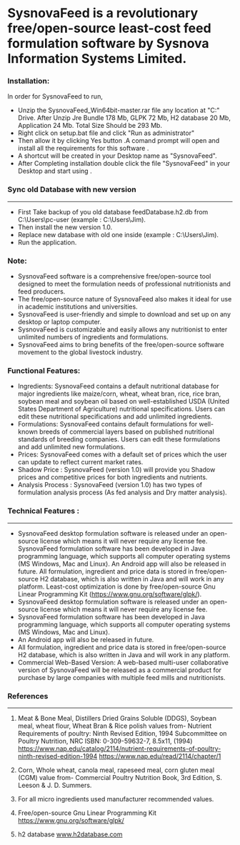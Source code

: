 # SysnovaFeed is a revolutionary free/open-source least-cost feed formulation software by Sysnova Information Systems Limited.

### Installation:
In order for SysnovaFeed to run,
* Unzip the SysnovaFeed_Win64bit-master.rar file any location at "C:" Drive. After Unzip Jre Bundle 178 Mb, GLPK 72 Mb, H2 database 20 Mb, Application 24 Mb.
  Total Size Should be 293 Mb.
* Right click on setup.bat file and click "Run as administrator"
* Then allow it by clicking Yes button .A comand prompt will open and install all the requirements for this software .
* A shortcut will be created in your Desktop name as "SysnovaFeed". 
* After Completing installation double click the file "SysnovaFeed" in your Desktop and start using .

### Sync old Database with new version 
-------------------------------------
* First Take backup of you old database feedDatabase.h2.db from C:\Users\pc-user (example : C:\Users\Jim).
* Then install the new version 1.0.
* Replace new database with old one inside (example : C:\Users\Jim).
* Run the application.


### Note:
* SysnovaFeed software is a comprehensive free/open-source tool designed to meet the formulation needs of professional nutritionists and feed producers.
* The free/open-source nature of SysnovaFeed also makes it ideal for use in academic institutions and universities.
* SysnovaFeed is user-friendly and simple to download and set up on any desktop or laptop computer.
* SysnovaFeed is customizable and easily allows any nutritionist to enter unlimited numbers of ingredients and formulations.
* SysnovaFeed aims to bring benefits of the free/open-source software movement to the global livestock industry.

### Functional Features:
* Ingredients: SysnovaFeed contains a default nutritional database for major ingredients like maize/corn, wheat, wheat bran, rice, rice bran, soybean
  meal and soybean oil based on well-established USDA (United States Department of Agriculture) nutritional specifications. Users can edit these nutritional
  specifications and add unlimited ingredients.
* Formulations: SysnovaFeed contains default formulations for well-known breeds of commercial layers based on published nutritional standards of 
  breeding companies. Users can edit these formulations and add unlimited new formulations.
* Prices: SysnovaFeed comes with a default set of prices which the user can update to reflect current market rates.
* Shadow Price : SysnovaFeed (version 1.0) will provide you Shadow prices and competitive prices for both ingredients and nutrients.
* Analysis Process : SysnovaFeed (version 1.0) has two types of formulation analysis process (As fed analysis and Dry matter analysis).

### Technical Features :
----------------------
* SysnovaFeed desktop formulation software is released under an open-source license which means it will never require any license fee.
  SysnovaFeed formulation software has been developed in Java programming language, which supports all computer operating systems (MS Windows, Mac and Linux).
  An Android app will also be released in future.
  All formulation, ingredient and price data is stored in free/open-source H2 database, which is also written in Java and will work in any platform.
  Least-cost optimization is done by free/open-source Gnu Linear Programming Kit (https://www.gnu.org/software/glpk/).
* SysnovaFeed desktop formulation software is released under an open-source license which means it will never require any license fee.
* SysnovaFeed formulation software has been developed in Java programming language, which supports all computer operating systems (MS Windows, Mac and Linux).
* An Android app will also be released in future.
* All formulation, ingredient and price data is stored in free/open-source H2 database, which is also written in Java and will work in any platform.
* Commercial Web-Based Version: A web-based multi-user collaborative version of SysnovaFeed will be released as a commercial product for purchase by large 
  companies with multiple feed mills and nutritionists. 

### References
   -----------

1. Meat & Bone Meal, Distillers Dried Grains Soluble (DDGS), Soybean meal, wheat flour, Wheat Bran & Rice polish values from-
	 Nutrient Requirements of poultry: Ninth Revised Edition, 1994
	 Subcommittee on Poultry Nutrition, NRC
	 ISBN: 0-309-59632-7, 8.5x11, (1994) 
	 https://www.nap.edu/catalog/2114/nutrient-requirements-of-poultry-ninth-revised-edition-1994
	 https://www.nap.edu/read/2114/chapter/1
   
2. Corn, Whole wheat, canola meal, rapeseed meal, corn gluten meal (CGM) value from-
	 Commercial Poultry Nutrition Book, 3rd Edition, S. Leeson & J. D. Summers.
   
3. For all micro ingredients used manufacturer recommended values. 

4. Free/open-source Gnu Linear Programming Kit 
	 https://www.gnu.org/software/glpk/
   
5. h2 database
	 www.h2database.com

